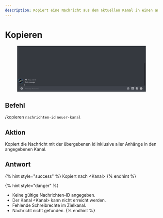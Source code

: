 ```yaml
---
description: Kopiert eine Nachricht aus dem aktuellen Kanal in einen anderen Kanal.
---
```


# Kopieren

<figure><img src="../.gitbook/assets/Seymour-Copy.gif" alt=""><figcaption></figcaption></figure>

## Befehl

/kopieren `nachrichten-id` `neuer-kanal`

## Aktion

Kopiert die Nachricht mit der übergebenen id inklusive aller Anhänge in den angegebenen Kanal.

## Antwort

{% hint style="success" %}
Kopiert nach \<Kanal>
{% endhint %}

{% hint style="danger" %}
* Keine gültige Nachrichten-ID angegeben.
* Der Kanal \<Kanal> kann nicht erreicht werden.
* Fehlende Schreibrechte im Zielkanal.
* Nachricht nicht gefunden.
{% endhint %}
